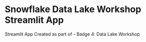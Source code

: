 # Snowflake Data Lake Workshop Streamlit App
Streamlit App Created as part of - Badge 4: Data Lake Workshop
